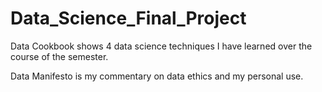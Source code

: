 # Data_Science_Final_Project

Data Cookbook shows 4 data science techniques I have learned over the course of the semester.

Data Manifesto is my commentary on data ethics and my personal use. 
